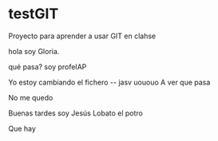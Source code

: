 # testGIT
Proyecto para aprender a usar GIT en clahse

hola soy Gloria.

qué pasa? soy profeIAP

Yo estoy cambiando el fichero -- jasv
uououo
A ver que pasa


No me quedo

Buenas tardes soy Jesús Lobato el potro

Que hay
